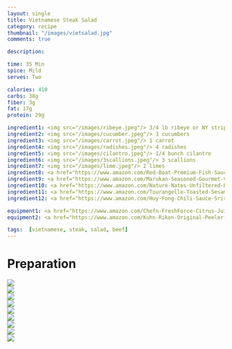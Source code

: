```yaml
---
layout: single
title: Vietnamese Steak Salad
category: recipe
thumbnail: "/images/vietsalad.jpg"
comments: true

description:

time: 35 Min
spice: Mild
serves: Two

calories: 410
carbs: 38g
fiber: 3g
fat: 17g
protein: 29g

ingredient1: <img src="/images/ribeye.jpeg"/> 3/4 lb ribeye or NY strip
ingredient2: <img src="/images/cucumber.jpeg"/> 3 cucumbers
ingredient3: <img src="/images/carrot.jpeg"/> 1 carrot
ingredient4: <img src="/images/radishes.jpeg"/> 4 radishes
ingredient5: <img src="/images/cilantro.jpeg"/> 1/4 bunch cilantro
ingredient6: <img src="/images/3scallions.jpeg"/> 3 scallions
ingredient7: <img src="/images/lime.jpeg"/> 2 limes
ingredient8: <a href="https://www.amazon.com/Red-Boat-Premium-Fish-Sauce/dp/B00B617XK2/ref=as_li_ss_tl?s=grocery&ie=UTF8&qid=1485112437&sr=1-2&keywords=fish+sauce&th=1&linkCode=ll1&tag=cilalime09-20&linkId=d525ddf9cbbc4b7b569bcfa49ea49470"><img src="/images/fishsauce.jpeg"/> 4 tbsp fish sauce </a>
ingredient9: <a href="https://www.amazon.com/Marukan-Seasoned-Gourmet-Vinegar-Ounce/dp/B00UR6HALY/ref=as_li_ss_tl?s=grocery&rps=1&ie=UTF8&qid=1485112343&sr=1-1&keywords=rice+vinegar&refinements=p_85:2470955011&th=1&linkCode=ll1&tag=cilalime09-20&linkId=ac22aad02841df3edfb94335aaa29ea1"><img src="/images/ricewinevin.jpeg"/> 4 tbsp rice wine vinegar</a>
ingredient10: <a href="https://www.amazon.com/Nature-Nates-Unfiltered-Honey-Ounce/dp/B00CMQD3VS/ref=as_li_ss_tl?s=grocery&ie=UTF8&qid=1485112277&sr=1-4&keywords=honey&linkCode=ll1&tag=cilalime09-20&linkId=56d34d7eabe1275bfea4ea747b61eea1"><img src="/images/honey.jpeg"/> 2 tbsp honey </a>
ingredient11: <a href="https://www.amazon.com/Tourangelle-Toasted-Sesame-Oil-Expeller-pressed/dp/B005WXMPMQ/ref=as_li_ss_tl?s=grocery&ie=UTF8&qid=1485112379&sr=1-4&keywords=sesame+oil&th=1&linkCode=ll1&tag=cilalime09-20&linkId=7650d5960d5a88154976b58b7e4721d9"><img src="/images/sesameoil.jpeg"/> 2 tbsp sesame oil</a>
ingredient12: <a href="https://www.amazon.com/Huy-Fong-Chili-Sauce-Sriracha/dp/B0014CSG5Y/ref=as_li_ss_tl?ie=UTF8&qid=1485112531&sr=1-2&keywords=sriracha&linkCode=ll1&tag=cilalime09-20&linkId=853866a7ea7917dd976cf9c214313301"><img src="/images/sriracha.jpeg"/> sriracha for serving </a>

equipment1: <a href="https://www.amazon.com/Chefn-FreshForce-Citrus-Juicer-Lemon/dp/B002XOB0P0/ref=as_li_ss_tl?ie=UTF8&qid=1485112647&sr=8-16&keywords=yellow+citrus+juicer&linkCode=ll1&tag=cilalime09-20&linkId=021946d7242f0d3b21bd554c7a0f067d"><img src="/images/citrusjuicer.jpeg"/> citrus juicer </a>
equipment2: <a href="https://www.amazon.com/Kuhn-Rikon-Original-Peeler-Yellow/dp/B001BCFTWU/ref=as_li_ss_tl?s=kitchen&ie=UTF8&qid=1485112707&sr=1-1&keywords=kuhn+rikon+peeler&linkCode=ll1&tag=cilalime09-20&linkId=19d63dbc2c696a2de896b831996f4c22"><img src="/images/vegetablepeeler.jpeg"/> vegetable peeler </a>

tags:  [vietnamese, steak, salad, beef]
---
```


<div id="preparation">
<h1>Preparation</h1>
</div>

<div id="instruction">
<div id="image"><img src="/images/vietsalad1.jpeg"/> </div>
<div id="step"></div>
</div>

<div id="instruction">
<div id="image"><img src="/images/vietsalad2.jpeg"/> </div>
<div id="step"></div>
</div>

<div id="instruction">
<div id="image"><img src="/images/vietsalad3.jpeg"/> </div>
<div id="step"></div>
</div>

<div id="instruction">
<div id="image"><img src="/images/vietsalad4.jpeg"/> </div>
<div id="step"></div>
</div>

<div id="instruction">
<div id="image"><img src="/images/vietsalad5.jpeg"/> </div>
<div id="step"></div>
</div>

<div id="instruction">
<div id="image"><img src="/images/vietsalad6.jpeg"/> </div>
<div id="step"></div>
</div>


<div id="instruction">
<div id="image"><img src="/images/vietsalad7.jpeg"/> </div>
<div id="step"></div>
</div>

<div id="instruction">
<div id="image"><img src="/images/vietsalad8.jpeg"/> </div>
<div id="step"></div>
</div>

<div id="instruction">
<div id="image"><img src="/images/vietsalad9.jpeg"/> </div>
<div id="step"></div>
</div>
